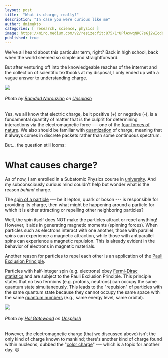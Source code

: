 ```yaml
---
layout: post
title:  "What is charge, really?"
description: "In case you were curious like me"
author: dmimukto
categories: [ research, science, physics ]
image: https://miro.medium.com/v2/resize:fit:875/1*UPlAxwqNRC7sGj2wIcd0ug.png
published: true
---
```


We've all heard about this particular term, right? Back in high school, back when the world seemed so simple and straightforward.

But after venturing off into the knowledgeable reaches of the internet and the collection of scientific textbooks at my disposal, I only ended up with a vague answer to understanding charge.

![](https://miro.medium.com/v2/resize:fit:875/0*6LJ_KnZpPxAN0H7A)
###### Photo by [Bamdad Norouzian](https://unsplash.com/@bamdadnorouzian?utm_source=medium&utm_medium=referral) on [Unsplash](https://unsplash.com/?utm_source=medium&utm_medium=referral)

Yes, we all know that electric charge, be it positive (+) or negative (-), is a fundamental quantity of matter that is the culprit for determining interactions via the electromagnetic force --- one of the [four forces of nature](https://en.wikipedia.org/wiki/Fundamental_interaction). We also should be familiar with [quantization](https://en.wikipedia.org/wiki/Quantization_(physics)) of charge, meaning that it always comes in discrete packets rather than some continuous spectrum.

But... the question still looms:

What causes charge?
===================

As of now, I am enrolled in a Subatomic Physics course in [university](https://www.mun.ca/physics/future-students/undergraduate-program-information/). And my subconsciously curious mind couldn't help but wonder what is the reason *behind* charge.

The [spin of a particle](https://en.wikipedia.org/wiki/Spin_(physics)) --- be it lepton, quark or boson --- is responsible for providing its charge, then what might be happening around a particle for which it is either attracting or repelling other neighboring particles?

Well, the spin itself does NOT make the particles attract or repel anything! However, it aids in generating magnetic moments (spinning forces). When particles such as electrons interact with one another, those with parallel spins can experience a magnetic attraction, while those with antiparallel spins can experience a magnetic repulsion. This is already evident in the behavior of electrons in magnetic materials.

Another reason for particles to repel each other is an application of the [Pauli Exclusion Principle](https://en.wikipedia.org/wiki/Pauli_exclusion_principle).

Particles with half-integer spin (e.g. electrons) obey [Fermi-Dirac statistics](https://en.wikipedia.org/wiki/Fermi%E2%80%93Dirac_statistics) and are subject to the Pauli Exclusion Principle. This principle states that no two fermions (e.g. protons, neutrons) can occupy the same quantum state simultaneously. This leads to the "repulsion" of particles with the same quantum state because they cannot occupy the same space with the same [quantum numbers](https://en.wikipedia.org/wiki/Quantum_number) (e.g., same energy level, same orbital).

![](https://miro.medium.com/v2/resize:fit:875/0*PuPGLra6JtWixLyE)
###### Photo by [Hal Gatewood](https://unsplash.com/@halacious?utm_source=medium&utm_medium=referral) on [Unsplash](https://unsplash.com/?utm_source=medium&utm_medium=referral)

However, the electromagnetic charge (that we discussed above) isn't the only kind of charge known to mankind; there's another kind of charge found within nucleons, dubbed the "[color charge](https://en.wikipedia.org/wiki/Color_charge)" --- which is a topic for another day. 😄
